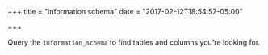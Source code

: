 +++
title = "information schema"
date = "2017-02-12T18:54:57-05:00"

+++

Query the `information_schema` to find tables and columns
you're looking for.

<script src="https://gist.github.com/ryantuck/bce48a40e663df83bfe832904db3ed91.js"></script>
